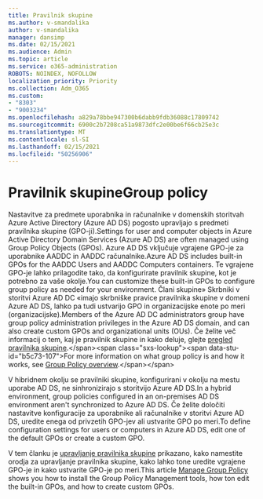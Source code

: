 ```yaml
---
title: Pravilnik skupine
ms.author: v-smandalika
author: v-smandalika
manager: dansimp
ms.date: 02/15/2021
ms.audience: Admin
ms.topic: article
ms.service: o365-administration
ROBOTS: NOINDEX, NOFOLLOW
localization_priority: Priority
ms.collection: Adm_O365
ms.custom:
- "8303"
- "9003234"
ms.openlocfilehash: a829a78bbe947300b6dabb9fdb36088c17809742
ms.sourcegitcommit: 6900c2b7208ca51a9873dfc2e00be6f66cb25e3c
ms.translationtype: MT
ms.contentlocale: sl-SI
ms.lasthandoff: 02/15/2021
ms.locfileid: "50256906"
---
```

# <a name="group-policy"></a><span data-ttu-id="b5c73-102">Pravilnik skupine</span><span class="sxs-lookup"><span data-stu-id="b5c73-102">Group policy</span></span>

<span data-ttu-id="b5c73-103">Nastavitve za predmete uporabnika in računalnike v domenskih storitvah Azure Active Directory (Azure AD DS) pogosto upravljajo s predmeti pravilnika skupine (GPO-ji).</span><span class="sxs-lookup"><span data-stu-id="b5c73-103">Settings for user and computer objects in Azure Active Directory Domain Services (Azure AD DS) are often managed using Group Policy Objects (GPOs).</span></span> <span data-ttu-id="b5c73-104">Azure AD DS vključuje vgrajene GPO-je za uporabnike AADDC in AADDC računalnike.</span><span class="sxs-lookup"><span data-stu-id="b5c73-104">Azure AD DS includes built-in GPOs for the AADDC Users and AADDC Computers containers.</span></span> <span data-ttu-id="b5c73-105">Te vgrajene GPO-je lahko prilagodite tako, da konfigurirate pravilnik skupine, kot je potrebno za vaše okolje.</span><span class="sxs-lookup"><span data-stu-id="b5c73-105">You can customize these built-in GPOs to configure group policy as needed for your environment.</span></span> <span data-ttu-id="b5c73-106">Člani skupine» Skrbniki v storitvi Azure AD DC «imajo skrbniške pravice pravilnika skupine v domeni Azure AD DS, lahko pa tudi ustvarijo GPO in organizacijske enote po meri (organizacijske).</span><span class="sxs-lookup"><span data-stu-id="b5c73-106">Members of the Azure AD DC administrators group have group policy administration privileges in the Azure AD DS domain, and can also create custom GPOs and organizational units (OUs).</span></span> <span data-ttu-id="b5c73-107">Če želite več informacij o tem, kaj je pravilnik skupine in kako deluje, glejte [pregled pravilnika skupine](https://docs.microsoft.com/previous-versions/windows/it-pro/windows-server-2012-R2-and-2012/hh831791(v=ws.11)).</span><span class="sxs-lookup"><span data-stu-id="b5c73-107">For more information on what group policy is and how it works, see [Group Policy overview](https://docs.microsoft.com/previous-versions/windows/it-pro/windows-server-2012-R2-and-2012/hh831791(v=ws.11)).</span></span>

<span data-ttu-id="b5c73-108">V hibridnem okolju se pravilniki skupine, konfigurirani v okolju na mestu uporabe AD DS, ne sinhronizirajo s storitvijo Azure AD DS.</span><span class="sxs-lookup"><span data-stu-id="b5c73-108">In a hybrid environment, group policies configured in an on-premises AD DS environment aren't synchronized to Azure AD DS.</span></span> <span data-ttu-id="b5c73-109">Če želite določiti nastavitve konfiguracije za uporabnike ali računalnike v storitvi Azure AD DS, uredite enega od privzetih GPO-jev ali ustvarite GPO po meri.</span><span class="sxs-lookup"><span data-stu-id="b5c73-109">To define configuration settings for users or computers in Azure AD DS, edit one of the default GPOs or create a custom GPO.</span></span>

<span data-ttu-id="b5c73-110">V tem članku je [upravljanje pravilnika skupine](https://docs.microsoft.com/azure/active-directory-domain-services/manage-group-policy) prikazano, kako namestite orodja za upravljanje pravilnika skupine, kako lahko tone uredite vgrajene GPO-je in kako ustvarite GPO-je po meri.</span><span class="sxs-lookup"><span data-stu-id="b5c73-110">This article [Manage Group Policy](https://docs.microsoft.com/azure/active-directory-domain-services/manage-group-policy) shows you how to install the Group Policy Management tools, how ton edit the built-in GPOs, and how to create custom GPOs.</span></span>



